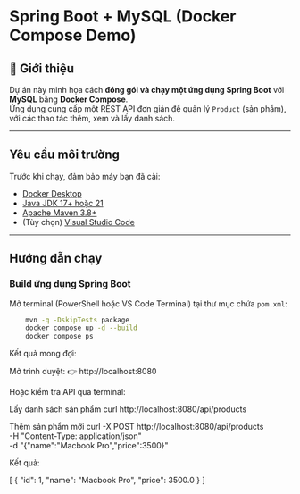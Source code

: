 # Spring Boot + MySQL (Docker Compose Demo)

## 📘 Giới thiệu

Dự án này minh họa cách **đóng gói và chạy một ứng dụng Spring Boot** với **MySQL** bằng **Docker Compose**.  
Ứng dụng cung cấp một REST API đơn giản để quản lý `Product` (sản phẩm), với các thao tác thêm, xem và lấy danh sách.


---

##  Yêu cầu môi trường

Trước khi chạy, đảm bảo máy bạn đã cài:
- [Docker Desktop](https://www.docker.com/products/docker-desktop)
- [Java JDK 17+ hoặc 21](https://adoptium.net/)
- [Apache Maven 3.8+](https://maven.apache.org/download.cgi)
- (Tùy chọn) [Visual Studio Code](https://code.visualstudio.com/)

---

## Hướng dẫn chạy

### Build ứng dụng Spring Boot
Mở terminal (PowerShell hoặc VS Code Terminal) tại thư mục chứa `pom.xml`:
```bash
    mvn -q -DskipTests package
    docker compose up -d --build
    docker compose ps
```

Kết quả mong đợi:


Mở trình duyệt:
👉 http://localhost:8080

Hoặc kiểm tra API qua terminal:

Lấy danh sách sản phẩm
curl http://localhost:8080/api/products

Thêm sản phẩm mới
curl -X POST http://localhost:8080/api/products \
     -H "Content-Type: application/json" \
     -d "{\"name\":\"Macbook Pro\",\"price\":3500}"


Kết quả:

[
  { "id": 1, "name": "Macbook Pro", "price": 3500.0 }
]
